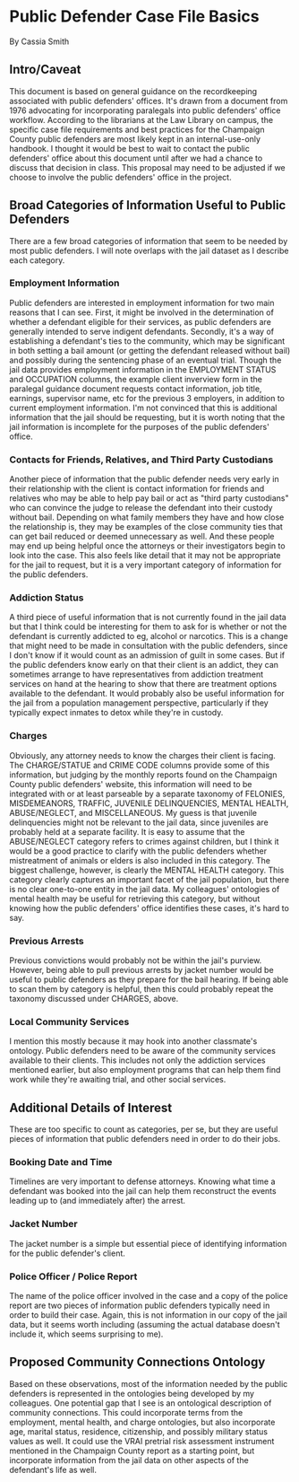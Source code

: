 # Public Defender Case File Basics

By Cassia Smith

## Intro/Caveat


This document is based on general guidance on the recordkeeping associated with public defenders' offices. It's drawn from a document from 1976 advocating for incorporating paralegals into public defenders' office workflow. According to the librarians at the Law Library on campus, the specific case file requirements and best practices for the Champaign County public defenders are most likely kept in an internal-use-only handbook. I thought it would be best to wait to contact the public defenders' office about this document until after we had a chance to discuss that decision in class. This proposal may need to be adjusted if we choose to involve the public defenders' office in the project.

## Broad Categories of Information Useful to Public Defenders


There are a few broad categories of information that seem to be needed by most public defenders. I will note overlaps with the jail dataset as I describe each category.


### Employment Information

Public defenders are interested in employment information for two main reasons that I can see. First, it might be involved in the determination of whether a defendant eligible for their services, as public defenders are generally intended to serve indigent defendants. Secondly, it's a way of establishing a defendant's ties to the community, which may be significant in both setting a bail amount (or getting the defendant released without bail)  and possibly during the sentencing phase of an eventual trial. Though the jail data provides employment information in the EMPLOYMENT STATUS and OCCUPATION columns, the example client inverview form in the paralegal guidance document requests contact information, job title, earnings, supervisor name, etc for the previous 3 employers, in addition to current employment information. I'm not convinced that this is additional information that the jail should be requesting, but it is worth noting that the jail information is incomplete for the purposes of the public defenders' office.

### Contacts for Friends, Relatives, and Third Party Custodians

Another piece of information that the public defender needs very early in their relationship with the client is contact information for friends and relatives who may be able to help pay bail or act as "third party custodians" who can convince the judge to release the defendant into their custody without bail. Depending on what family members they have and how close the relationship is, they may be examples of the close community ties that can get bail reduced or deemed unnecessary as well. And these people may end up being helpful once the attorneys or their investigators begin to look into the case. This also feels like detail that it may not be appropriate for the jail to request, but it is a very important category of information for the public defenders.

### Addiction Status

A third piece of useful information that is not currently found in the jail data but that I think could be interesting for them to ask for is whether or not the defendant is currently addicted to eg, alcohol or narcotics. This is a change that might need to be made in consultation with the public defenders, since I don't know if it would count as an admission of guilt in some cases. But if the public defenders know early on that their client is an addict, they can sometimes arrange to have representatives from addiction treatment services on hand at the hearing to show that there are treatment options available to the defendant. It would probably also be useful information for the jail from a population management perspective, particularly if they typically expect inmates to detox while they're in custody. 

### Charges

Obviously, any attorney needs to know the charges their client is facing. The CHARGE/STATUE and CRIME CODE columns provide some of this information, but judging by the monthly reports found on the Champaign County public defenders' website, this information will need to be integrated with or at least parseable by a separate taxonomy of FELONIES, MISDEMEANORS, TRAFFIC, JUVENILE DELINQUENCIES, MENTAL HEALTH, ABUSE/NEGLECT, and MISCELLANEOUS. My guess is that juvenile delinquencies might not be relevant to the jail data, since juveniles are probably held at a separate facility. It is easy to assume that the ABUSE/NEGLECT category refers to crimes against children, but I think it would be a good practice to clarify with the public defenders whether mistreatment of animals or elders is also included in this category. The biggest challenge, however, is clearly the MENTAL HEALTH category. This category clearly captures an important facet of the jail population, but there is no clear one-to-one entity in the jail data. My colleagues' ontologies of mental health may be useful for retrieving this category, but without knowing how the public defenders' office identifies these cases, it's hard to say.

### Previous Arrests

Previous convictions would probably not be within the jail's purview. However, being able to pull previous arrests by jacket number would be useful to public defenders as they prepare for the bail hearing. If being able to scan them by category is helpful, then this could probably repeat the taxonomy discussed under CHARGES, above.

### Local Community Services

I mention this mostly because it may hook into another classmate's ontology. Public defenders need to be aware of the community services available to their clients. This includes not only the addiction services mentioned earlier, but also employment programs that can help them find work while they're awaiting trial, and other social services.


## Additional Details of Interest

These are too specific to count as categories, per se, but they are useful pieces of information that public defenders need in order to do their jobs.


### Booking Date and Time

Timelines are very important to defense attorneys. Knowing what time a defendant was booked into the jail can help them reconstruct the events leading up to (and immediately after) the arrest.

### Jacket Number

The jacket number is a simple but essential piece of identifying information for the public defender's client. 

### Police Officer / Police Report

The name of the police officer involved in the case and a copy of the police report are two pieces of information public defenders typically need in order to build their case. Again, this is not information in our copy of the jail data, but it seems worth including (assuming the actual database doesn't include it, which seems surprising to me).


## Proposed Community Connections Ontology

Based on these observations, most of the information needed by the public defenders is represented in the ontologies being developed by my colleagues. One potential gap that I see is an ontological description of community connections. This could incorporate terms from the employment, mental health, and charge ontologies, but also incorporate age, marital status, residence, citizenship, and possibly military status values as well. It could use the VRAI pretrial risk assessment instrument mentioned in the Champaign County report as a starting point, but incorporate information from the jail data on other aspects of the defendant's life as well. 

